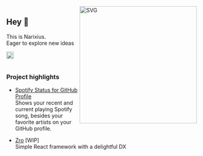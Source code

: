 <img align="right" width="310" alt="SVG" src="https://github-bio.vercel.app" />

## Hey 👋

This is Narixius. <br />
Eager to explore new ideas

<a href="https://twitter.com/Narixius">
  <img align="left" alt="Narixius | Twitter" width="20px" src="https://cdn4.iconfinder.com/data/icons/social-media-black-white-2/1227/X-48.png" />
</a>

<br />
<br />

### Project highlights

- [Spotify Status for GitHub Profile](https://github.com/Narixius/github-profile-spotify-status)<br/>
  Shows your recent and current playing Spotify song, besides your favorite artists on your GitHub profile.


- [Zro](https://github.com/zrojs/zro) [WIP]<br/>
  Simple React framework with a delightful DX 
